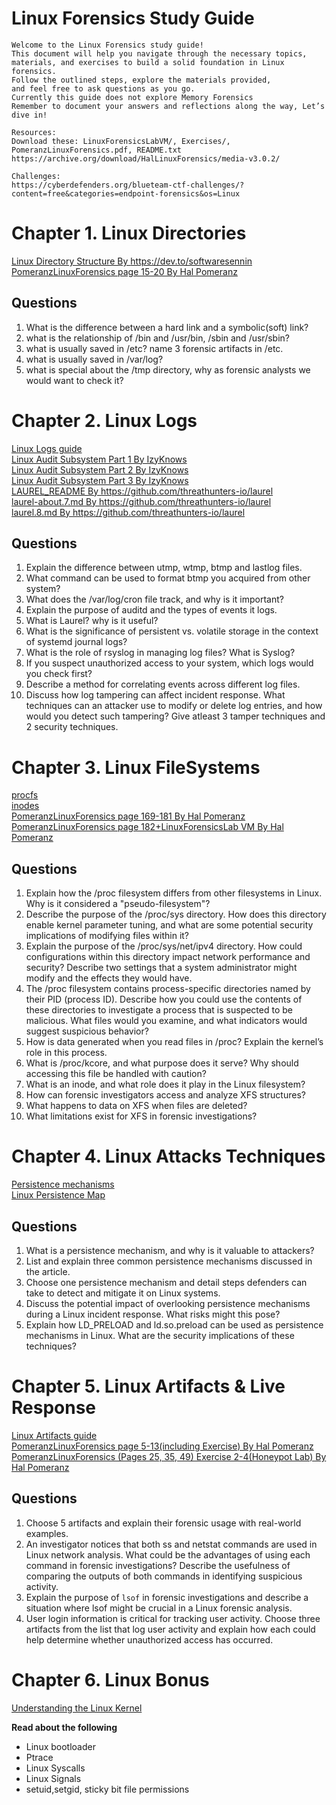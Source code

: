 # Linux Forensics Study Guide
```
Welcome to the Linux Forensics study guide! 
This document will help you navigate through the necessary topics, 
materials, and exercises to build a solid foundation in Linux forensics. 
Follow the outlined steps, explore the materials provided, 
and feel free to ask questions as you go. 
Currently this guide does not explore Memory Forensics
Remember to document your answers and reflections along the way, Let’s dive in!

Resources:
Download these: LinuxForensicsLabVM/, Exercises/, PomeranzLinuxForensics.pdf, README.txt
https://archive.org/download/HalLinuxForensics/media-v3.0.2/

Challenges:
https://cyberdefenders.org/blueteam-ctf-challenges/?content=free&categories=endpoint-forensics&os=Linux
```
# Chapter 1. Linux Directories 

<a href="Subjects/1. Linux Directories/index.html" target="_blank">Linux Directory Structure By https://dev.to/softwaresennin</a><br>
<a href="Resources/PomeranzLinuxForensics.pdf#page=15" target="_blank">PomeranzLinuxForensics page 15-20 By Hal Pomeranz</a>


## Questions
1. What is the difference between a hard link and a symbolic(soft) link?
2. what is the relationship of /bin and /usr/bin, /sbin and /usr/sbin?
3. what is usually saved in /etc? name 3 forensic artifacts in /etc.
4. what is usually saved in /var/log? 
5. what is special about the /tmp directory, why as forensic analysts we would want to check it? 

# Chapter 2. Linux Logs
<a href="Subjects/2. Linux Logs/Logs.html" target="_blank">Linux Logs guide</a><br>
<a href="Subjects/2. Linux Logs/Linux_Auditd_For_ThreatDetection_IzyKnows_Part1.pdf" target="_blank">Linux Audit Subsystem Part 1 By IzyKnows</a><br>
<a href="Subjects/2. Linux Logs/Linux_Auditd_For_ThreatDetection_IzyKnows_Part2.pdf" target="_blank">Linux Audit Subsystem Part 2 By IzyKnows</a><br>
<a href="Subjects/2. Linux Logs/Linux_Auditd_For_ThreatDetection_IzyKnows_Part3.pdf" target="_blank">Linux Audit Subsystem Part 3 By IzyKnows</a><br>
<a href="Subjects/2. Linux Logs/LAUREL_README.html" target="_blank">LAUREL_README By https://github.com/threathunters-io/laurel</a><br>
<a href="Subjects/2. Linux Logs/laurel-about.7.html" target="_blank">laurel-about.7.md By https://github.com/threathunters-io/laurel</a><br>
<a href="Subjects/2. Linux Logs/laurel.8.html" target="_blank">laurel.8.md By https://github.com/threathunters-io/laurel</a><br>


## Questions
1. Explain the difference between utmp, wtmp, btmp and lastlog files.
2. What command can be used to format btmp you acquired from other system? 
3. What does the /var/log/cron file track, and why is it important?
4. Explain the purpose of auditd and the types of events it logs.
5. What is Laurel? why is it useful?
6. What is the significance of persistent vs. volatile storage in the context of systemd journal logs?
7. What is the role of rsyslog in managing log files? What is Syslog?
8. If you suspect unauthorized access to your system, which logs would you check first?
9. Describe a method for correlating events across different log files.
10. Discuss how log tampering can affect incident response. 
   What techniques can an attacker use to modify or delete log entries, 
   and how would you detect such tampering? Give atleast 3 tamper techniques and 2 security techniques.

# Chapter 3. Linux FileSystems
<a href="Subjects/3. Linux FileSystems/_proc.html" target="_blank">procfs</a><br>
<a href="Subjects/3. Linux FileSystems/What_Are_inodes_linux.pdf" target="_blank">inodes</a><br>
<a href="Resources/PomeranzLinuxForensics.pdf#page=169" target="_blank">PomeranzLinuxForensics page 169-181 By Hal Pomeranz</a><br>
<a href="Resources/PomeranzLinuxForensics.pdf#page=182" target="_blank">PomeranzLinuxForensics page 182+LinuxForensicsLab VM By Hal Pomeranz</a>


## Questions
1. Explain how the /proc filesystem differs from other filesystems in Linux. 
   Why is it considered a "pseudo-filesystem"?
2. Describe the purpose of the /proc/sys directory. How does this directory enable kernel parameter tuning, 
   and what are some potential security implications of modifying files within it?
3. Explain the purpose of the /proc/sys/net/ipv4 directory. 
   How could configurations within this directory impact network performance and security? 
   Describe two settings that a system administrator might modify and the effects they would have.
4. The /proc filesystem contains process-specific directories named by their PID (process ID). 
   Describe how you could use the contents of these directories to investigate a process that is suspected to be malicious. 
   What files would you examine, and what indicators would suggest suspicious behavior?
5. How is data generated when you read files in /proc? Explain the kernel’s role in this process.
6. What is /proc/kcore, and what purpose does it serve? Why should accessing this file be handled with caution?
7. What is an inode, and what role does it play in the Linux filesystem?
8. How can forensic investigators access and analyze XFS structures?
9. What happens to data on XFS when files are deleted?
10. What limitations exist for XFS in forensic investigations?


# Chapter 4. Linux Attacks Techniques
<a href="Subjects/4. Linux Attacks Techniques/Persistence.html" target="_blank">Persistence mechanisms</a><br>
<a href="Subjects/4. Linux Attacks Techniques/linux-persistence-map.pdf" target="_blank">Linux Persistence Map</a>


## Questions
1. What is a persistence mechanism, and why is it valuable to attackers?
2. List and explain three common persistence mechanisms discussed in the article.
3. Choose one persistence mechanism and detail steps defenders can take to detect and mitigate it on Linux systems.
4. Discuss the potential impact of overlooking persistence mechanisms during a Linux incident response. What risks might this pose?
5. Explain how LD_PRELOAD and ld.so.preload can be used as persistence mechanisms in Linux. What are the security implications of these techniques?


# Chapter 5. Linux Artifacts & Live Response
<a href="Subjects/5. Linux Artifacts & Live Response/Artifacts.html" target="_blank">Linux Artifacts guide</a><br>
<a href="Resources/PomeranzLinuxForensics.pdf#page=5" target="_blank">PomeranzLinuxForensics page 5-13(including Exercise) By Hal Pomeranz</a><br>
<a href="Resources/PomeranzLinuxForensics.pdf#Page=25" target="_blank">PomeranzLinuxForensics (Pages 25, 35, 49) Exercise 2-4(Honeypot Lab) By Hal Pomeranz</a>


## Questions
1. Choose 5 artifacts and explain their forensic usage with real-world examples.
2. An investigator notices that both ss and netstat commands are used in Linux network analysis. What could be the advantages of using each command in forensic investigations? Describe the usefulness of comparing the outputs of both commands in identifying suspicious activity.
3. Explain the purpose of `lsof` in forensic investigations and describe a situation where lsof might be crucial in a Linux forensic analysis.
4. User login information is critical for tracking user activity. Choose three artifacts from the list that log user activity and explain how each could help determine whether unauthorized access has occurred.

# Chapter 6. Linux Bonus
<a href="Resources/ulk3.pdf" target="_blank">Understanding the Linux Kernel</a><br>

**Read about the following**
* Linux bootloader
* Ptrace
* Linux Syscalls
* Linux Signals
* setuid,setgid, sticky bit file permissions